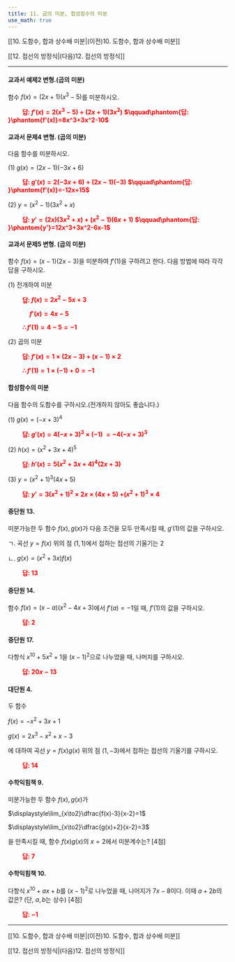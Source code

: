 ```yaml
---
title: 11. 곱의 미분, 합성함수의 미분
use_math: true
---
```

[[10. 도함수, 합과 상수배 미분|(이전)10. 도함수, 합과 상수배 미분]]

[[12. 접선의 방정식|(다음)12. 접선의 방정식]]

***
#### 교과서 예제2 변형.(곱의 미분)
함수 $f(x)=(2x+1)(x^3-5)$를 미분하시오.

**<span style="color: red;">$\qquad$답: $f'(x)=2(x^3-5)+(2x+1)(3x^2)$</span>**
**<span style="color: red;">$\qquad\phantom{답: }\phantom{f'(x)}=8x^3+3x^2-10$</span>**

#### 교과서 문제4 변형. (곱의 미분)
다음 함수를 미분하시오.

(1) $g(x)=(2x-1)(-3x+6)$

**<span style="color: red;">$\qquad$답: $g'(x)=2(-3x+6)+(2x-1)(-3)$</span>**
**<span style="color: red;">$\qquad\phantom{답: }\phantom{f'(x)}=-12x+15$</span>**

(2) $y=(x^2-1)(3 x^2+x)$

**<span style="color: red;">$\qquad$답: $y'=(2x)(3x^2+x)+(x^2-1)(6x+1)$</span>**
**<span style="color: red;">$\qquad\phantom{답: }\phantom{y'}=12x^3+3x^2-6x-1$</span>**

#### 교과서 문제5 변형. (곱의 미분)
함수 $f(x)=(x-1)(2x-3)$을 미분하여 $f'(1)$을 구하려고 한다. 다음 방법에 따라 각각 답을 구하시오.

(1) 전개하여 미분

**<span style="color: red;">$\qquad$답: $f(x)=2x^2-5x+3$</span>**

**<span style="color: red;">$\qquad\quad f'(x)=4x-5$</span>**

**<span style="color: red;">$\qquad \therefore f'(1)=4-5=-1$</span>**

(2) 곱의 미분

**<span style="color: red;">$\qquad$답: $f'(x)=1\times(2 x-3)+(x-1)\times 2$</span>**

**<span style="color: red;">$\qquad \therefore f'(1)=1\times(-1)+0=-1$</span>**

#### 합성함수의 미분
다음 함수의 도함수를 구하시오.(전개하지 않아도 좋습니다.)

(1) $g(x)=(-x+3)^4$

**<span style="color: red;">$\qquad$답: $g'(x)=4(-x+3)^3\times(-1)$ $=-4(-x+3)^3$</span>**

(2) $h(x)=(x^2+3x+4)^5$

**<span style="color: red;">$\qquad$답: $h'(x)=5(x^2+3x+4)^4(2x+3)$</span>**

(3) $y=(x^2+1)^3(4x+5)$

**<span style="color: red;">$\qquad$답: $y'=3(x^2+1)^2\times2x\times(4x+5)$ $+(x^2+1)^3\times4$</span>**

#### 중단원 13. 
미분가능한 두 함수 $f(x), g(x)$가 다음 조건을 모두 만족시킬 때, $g'(1)$의 값을 구하시오.

ㄱ. 곡선 $y=f(x)$ 위의 점 $(1, 1)$에서 접하는 접선의 기울기는 2

ㄴ. $g(x)=(x^2+3x)f(x)$

**<span style="color: red;">$\qquad$답: $13$</span>**

#### 중단원 14. 
함수 $f(x)=(x-a)(x^2-4x+3)$에서 $f'(a)=-1$일 때, $f'(1)$의 값을 구하시오.

**<span style="color: red;">$\qquad$답: $2$</span>**

#### 중단원 17. 
다항식 $x^{10}+5x^2+1$을 $(x-1)^2$으로 나누었을 때, 나머지를 구하시오.

**<span style="color: red;">$\qquad$답: $20x-13$</span>**

#### 대단원 4.
두 함수

$f(x)=-x^2+3x+1$ 

$g(x)=2x^3-x^2+x-3$

에 대하여 곡선 $y=f(x)g(x)$ 위의 점 $(1, -3)$에서 접하는 접선의 기울기를 구하시오.

**<span style="color: red;">$\qquad$답: $14$</span>**

#### 수학익힘책 9.
미분가능한 두 함수 $f(x), g(x)$가

$\displaystyle\lim_{x\to2}\dfrac{f(x)-3}{x-2}=1$

$\displaystyle\lim_{x\to2}\dfrac{g(x)+2}{x-2}=3$

을 만족시킬 때, 함수 $f(x)g(x)$의 $x=2$에서 미분계수는? [4점]

**<span style="color: red;">$\qquad$답: $7$</span>**

#### 수학익힘책 10.
다항식 $x^{10}+ax+b$를 $(x-1)^2$로 나누었을 때, 나머지가 $7x-8$이다. 이때 $a+2b$의 값은? (단, $a, b$는 상수) [4점]

**<span style="color: red;">$\qquad$답: $-1$</span>**


***

[[10. 도함수, 합과 상수배 미분|(이전)10. 도함수, 합과 상수배 미분]]

[[12. 접선의 방정식|(다음)12. 접선의 방정식]]